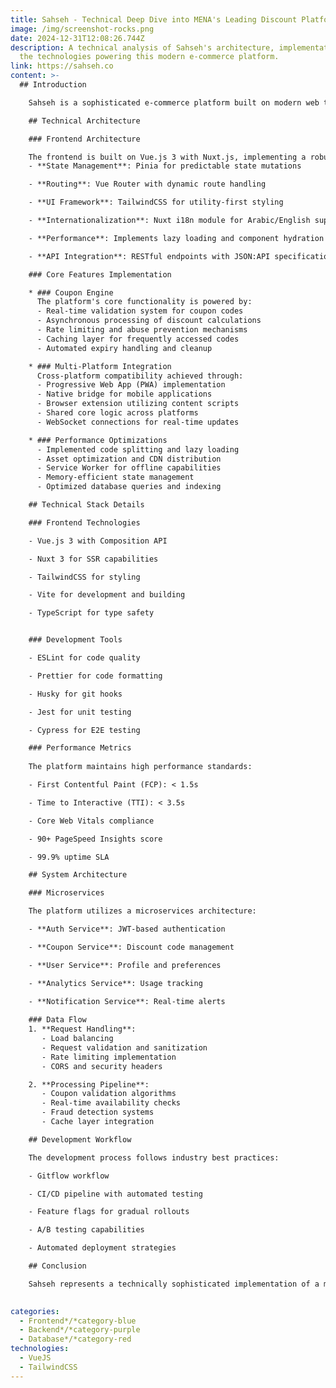 ```yaml
---
title: Sahseh - Technical Deep Dive into MENA's Leading Discount Platform
image: /img/screenshot-rocks.png
date: 2024-12-31T12:08:26.744Z
description: A technical analysis of Sahseh's architecture, implementation, and
  the technologies powering this modern e-commerce platform.
link: https://sahseh.co
content: >-
  ## Introduction

    Sahseh is a sophisticated e-commerce platform built on modern web technologies, designed to handle complex discount code operations at scale. Launched in 2019, the platform implements advanced algorithms for real-time coupon validation and application, serving the MENA region through a distributed architecture.

    ## Technical Architecture

    ### Frontend Architecture

    The frontend is built on Vue.js 3 with Nuxt.js, implementing a robust component-based architecture:
    - **State Management**: Pinia for predictable state mutations

    - **Routing**: Vue Router with dynamic route handling

    - **UI Framework**: TailwindCSS for utility-first styling

    - **Internationalization**: Nuxt i18n module for Arabic/English support

    - **Performance**: Implements lazy loading and component hydration

    - **API Integration**: RESTful endpoints with JSON:API specification

    ### Core Features Implementation

    * ### Coupon Engine
      The platform's core functionality is powered by:
      - Real-time validation system for coupon codes
      - Asynchronous processing of discount calculations
      - Rate limiting and abuse prevention mechanisms
      - Caching layer for frequently accessed codes
      - Automated expiry handling and cleanup

    * ### Multi-Platform Integration
      Cross-platform compatibility achieved through:
      - Progressive Web App (PWA) implementation
      - Native bridge for mobile applications
      - Browser extension utilizing content scripts
      - Shared core logic across platforms
      - WebSocket connections for real-time updates

    * ### Performance Optimizations
      - Implemented code splitting and lazy loading
      - Asset optimization and CDN distribution
      - Service Worker for offline capabilities
      - Memory-efficient state management
      - Optimized database queries and indexing

    ## Technical Stack Details

    ### Frontend Technologies

    - Vue.js 3 with Composition API

    - Nuxt 3 for SSR capabilities

    - TailwindCSS for styling

    - Vite for development and building

    - TypeScript for type safety


    ### Development Tools

    - ESLint for code quality

    - Prettier for code formatting

    - Husky for git hooks

    - Jest for unit testing

    - Cypress for E2E testing

    ### Performance Metrics
    
    The platform maintains high performance standards:

    - First Contentful Paint (FCP): < 1.5s

    - Time to Interactive (TTI): < 3.5s

    - Core Web Vitals compliance

    - 90+ PageSpeed Insights score

    - 99.9% uptime SLA

    ## System Architecture

    ### Microservices

    The platform utilizes a microservices architecture:

    - **Auth Service**: JWT-based authentication

    - **Coupon Service**: Discount code management

    - **User Service**: Profile and preferences

    - **Analytics Service**: Usage tracking
    
    - **Notification Service**: Real-time alerts

    ### Data Flow
    1. **Request Handling**:
       - Load balancing
       - Request validation and sanitization
       - Rate limiting implementation
       - CORS and security headers

    2. **Processing Pipeline**:
       - Coupon validation algorithms
       - Real-time availability checks
       - Fraud detection systems
       - Cache layer integration

    ## Development Workflow

    The development process follows industry best practices:

    - Gitflow workflow

    - CI/CD pipeline with automated testing

    - Feature flags for gradual rollouts

    - A/B testing capabilities

    - Automated deployment strategies

    ## Conclusion

    Sahseh represents a technically sophisticated implementation of a modern coupon and savings platform. Its architecture balances performance, scalability, and maintainability while serving millions of users across the MENA region.

  
categories:
  - Frontend*/*category-blue
  - Backend*/*category-purple
  - Database*/*category-red
technologies:
  - VueJS
  - TailwindCSS
---
```

